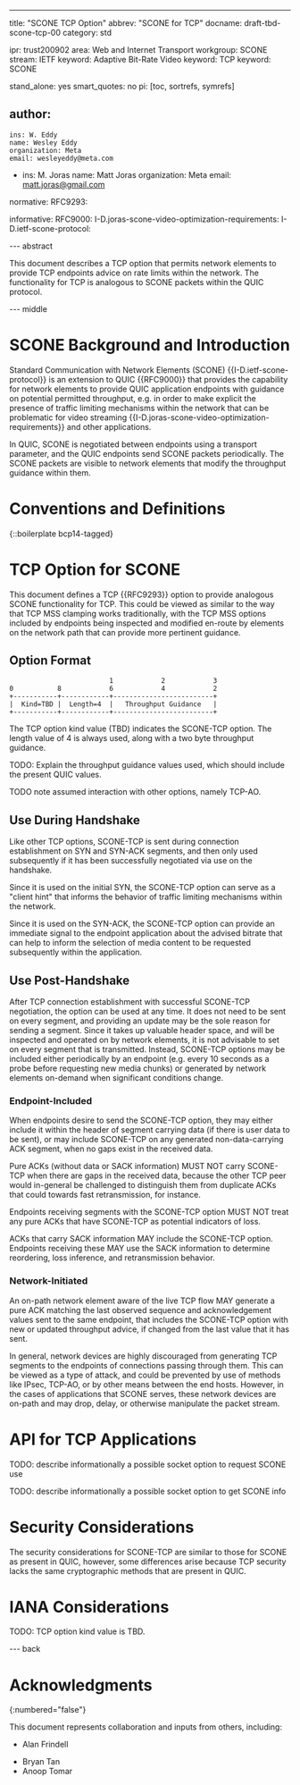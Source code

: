 ---
title: "SCONE TCP Option"
abbrev: "SCONE for TCP"
docname: draft-tbd-scone-tcp-00
category: std

ipr: trust200902
area: Web and Internet Transport
workgroup: SCONE
stream: IETF
keyword: Adaptive Bit-Rate Video
keyword: TCP
keyword: SCONE

stand_alone: yes
smart_quotes: no
pi: [toc, sortrefs, symrefs]

author:
  -
    ins: W. Eddy
    name: Wesley Eddy
    organization: Meta
    email: wesleyeddy@meta.com
  -
    ins: M. Joras
    name: Matt Joras
    organization: Meta
    email: matt.joras@gmail.com

normative:
  RFC9293:

informative:
  RFC9000:
  I-D.joras-scone-video-optimization-requirements:
  I-D.ietf-scone-protocol:

--- abstract

This document describes a TCP option that permits network elements to provide
TCP endpoints advice on rate limits within the network.  The functionality for
TCP is analogous to SCONE packets within the QUIC protocol.

--- middle

# SCONE Background and Introduction

Standard Communication with Network Elements (SCONE)
{{I-D.ietf-scone-protocol}} is an extension to QUIC {{RFC9000}} that provides
the capability for network elements to provide QUIC application endpoints with
guidance on potential permitted throughput, e.g. in order to make explicit the
presence of traffic limiting mechanisms within the network that can be
problematic for video streaming
{{I-D.joras-scone-video-optimization-requirements}} and other applications.

In QUIC, SCONE is negotiated between endpoints using a transport parameter, and
the QUIC endpoints send SCONE packets periodically.  The SCONE packets are
visible to network elements that modify the throughput guidance within them.

# Conventions and Definitions

{::boilerplate bcp14-tagged}

# TCP Option for SCONE

This document defines a TCP {{RFC9293}} option to provide analogous SCONE
functionality for TCP.  This could be viewed as similar to the way that TCP MSS
clamping works traditionally, with the TCP MSS options included by endpoints
being inspected and modified en-route by elements on the network path that can
provide more pertinent guidance.

## Option Format

~~~ aasvg
                         1            2            3
0           8            6            4            2
+-----------+------------+-------------------------+
|  Kind=TBD |  Length=4  |   Throughput Guidance   |
+-----------+------------+-------------------------+
~~~

The TCP option kind value (TBD) indicates the SCONE-TCP option.  The length
value of 4 is always used, along with a two byte throughput guidance.

TODO: Explain the throughput guidance values used, which should include the present QUIC values.


TODO note assumed interaction with other options, namely TCP-AO.

## Use During Handshake

Like other TCP options, SCONE-TCP is sent during connection establishment on
SYN and SYN-ACK segments, and then only used subsequently if it has been
successfully negotiated via use on the handshake.

Since it is used on the initial SYN, the SCONE-TCP option can serve as a
"client hint" that informs the behavior of traffic limiting mechanisms within
the network.

Since it is used on the SYN-ACK, the SCONE-TCP option can provide an immediate
signal to the endpoint application about the advised bitrate that can help to
inform the selection of media content to be requested subsequently within the
application.

## Use Post-Handshake

After TCP connection establishment with successful SCONE-TCP negotiation, the
option can be used at any time.  It does not need to be sent on every segment,
and providing an update may be the sole reason for sending a segment.  Since it
takes up valuable header space, and will be inspected and operated on by
network elements, it is not advisable to set on every segment that is
transmitted.  Instead, SCONE-TCP options may be included either periodically by
an endpoint (e.g. every 10 seconds as a probe before requesting new media
chunks) or generated by network elements on-demand when significant conditions
change.

### Endpoint-Included

When endpoints desire to send the SCONE-TCP option, they may either include it
within the header of segment carrying data (if there is user data to be sent),
or may include SCONE-TCP on any generated non-data-carrying ACK segment, when
no gaps exist in the received data.

Pure ACKs (without data or SACK information) MUST NOT carry SCONE-TCP when
there are gaps in the received data, because the other TCP peer would
in-general be challenged to distinguish them from duplicate ACKs that could
towards fast retransmission, for instance.

Endpoints receiving segments with the SCONE-TCP option MUST NOT treat any pure
ACKs that have SCONE-TCP as potential indicators of loss.

ACKs that carry SACK information MAY include the SCONE-TCP option.  Endpoints
receiving these MAY use the SACK information to determine reordering, loss
inference, and retransmission behavior.

### Network-Initiated

An on-path network element aware of the live TCP flow MAY generate a pure ACK
matching the last observed sequence and acknowledgement values sent to the same
endpoint, that includes the SCONE-TCP option with new or updated throughput
advice, if changed from the last value that it has sent.

In general, network devices are highly discouraged from generating TCP segments
to the endpoints of connections passing through them.  This can be viewed as a
type of attack, and could be prevented by use of methods like IPsec, TCP-AO, or
by other means between the end hosts.  However, in the cases of applications
that SCONE serves, these network devices are on-path and may drop, delay, or
otherwise manipulate the packet stream.

# API for TCP Applications

TODO: describe informationally a possible socket option to request SCONE use

TODO: describe informationally a possible socket option to get SCONE info

# Security Considerations

The security considerations for SCONE-TCP are similar to those for SCONE as
present in QUIC, however, some differences arise because TCP security lacks the
same cryptographic methods that are present in QUIC.

# IANA Considerations

TODO: TCP option kind value is TBD.

--- back

# Acknowledgments
{:numbered="false"}

This document represents collaboration and inputs from others, including:

- Alan Frindell
* Bryan Tan
* Anoop Tomar
